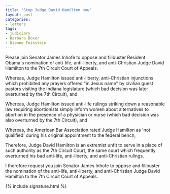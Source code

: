 ```yaml
---
title: "Stop Judge David Hamilton now"
layout: post
categories:
- letters
tags:
- judiciary
- Barbara Boxer
- Dianne Feinstein
---
```


Please join Senator James Inhofe to oppose and filibuster Resident Obama's nomination of anti-life, anti-liberty, and anti-Christian Judge David Hamilton to the 7th Circuit Court of Appeals.

Whereas, Judge Hamilton issued anti-liberty, anti-Christian injunctions which prohibited any prayers offered "in Jesus name" by civilian guest pastors visiting the Indiana legislature (which bad decision was later overturned by the 7th Circuit), and

Whereas, Judge Hamilton issued anti-life rulings striking down a reasonable law requiring abortionists simply inform women about alternatives to abortion in the presence of a physician or nurse (which bad decision was also overturned by the 7th Circuit), and

Whereas, the American Bar Association rated Judge Hamilton as 'not qualified' during his original appointment to the federal bench,

Therefore, Judge David Hamilton is an extremist unfit to serve in a place of such authority as the 7th Circuit Court, the same court which frequently overturned his bad anti-life, anti-liberty, and anti-Christian rulings.

I therefore request you join Senator James Inhofe to oppose and filibuster the nomination of the anti-life, anti-liberty, and anti-Christian Judge David Hamilton to the 7th Circuit Court of Appeals.

{% include signature.html %}
